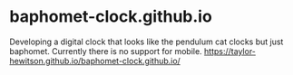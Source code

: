 # baphomet-clock.github.io
Developing a digital clock that looks like the pendulum cat clocks but just baphomet. Currently there is no support for mobile. 
https://taylor-hewitson.github.io/baphomet-clock.github.io/
